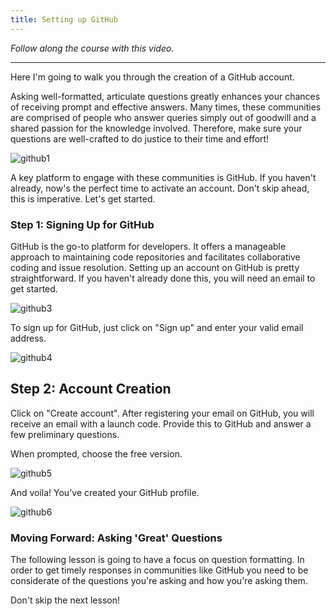 ```yaml
---
title: Setting up GitHub
---
```


_Follow along the course with this video._

---

Here I'm going to walk you through the creation of a GitHub account.

Asking well-formatted, articulate questions greatly enhances your chances of receiving prompt and effective answers. Many times, these communities are comprised of people who answer queries simply out of goodwill and a shared passion for the knowledge involved. Therefore, make sure your questions are well-crafted to do justice to their time and effort!

![github1](/solidity/ai-prompting/github1.png)

A key platform to engage with these communities is GitHub. If you haven't already, now's the perfect time to activate an account. Don't skip ahead, this is imperative. Let's get started.

### **Step 1: Signing Up for GitHub**

GitHub is the go-to platform for developers. It offers a manageable approach to maintaining code repositories and facilitates collaborative coding and issue resolution. Setting up an account on GitHub is pretty straightforward. If you haven't already done this, you will need an email to get started.

![github3](/solidity/ai-prompting/github3.png)

To sign up for GitHub, just click on "Sign up" and enter your valid email address.

![github4](/solidity/ai-prompting/github4.png)

## **Step 2: Account Creation**

Click on "Create account". After registering your email on GitHub, you will receive an email with a launch code. Provide this to GitHub and answer a few preliminary questions.

When prompted, choose the free version.

![github5](/solidity/ai-prompting/github5.png)

And voila! You've created your GitHub profile.

![github6](/solidity/ai-prompting/github6.png)

### **Moving Forward: Asking 'Great' Questions**

The following lesson is going to have a focus on question formatting. In order to get timely responses in communities like GitHub you need to be considerate of the questions you're asking and how you're asking them.

Don't skip the next lesson!
